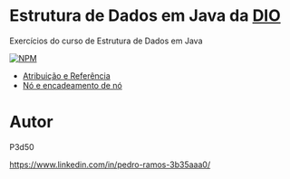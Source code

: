 # Estrutura de Dados em Java da <a href="https://digitalinnovation.one/">DIO</a>

 Exercícios do curso de Estrutura de Dados em Java
 
[![NPM](https://img.shields.io/npm/l/react)](https://github.com/P3d50/EstruturaDeDadosEmJavaDaDIO/blob/main/LICENSE) 


- <a href="https://github.com/P3d50/EstruturaDeDadosEmJavaDaDIO/tree/main/src/main/java/com/projeto/atrubuicaoreferencia">Atribuição e Referência</a>
- <a href="https://github.com/P3d50/EstruturaDeDadosEmJavaDaDIO/tree/main/src/main/java/com/projeto/noencadeamentodeno">Nó e encadeamento de nó</a>

# Autor

P3d50

https://www.linkedin.com/in/pedro-ramos-3b35aaa0/

